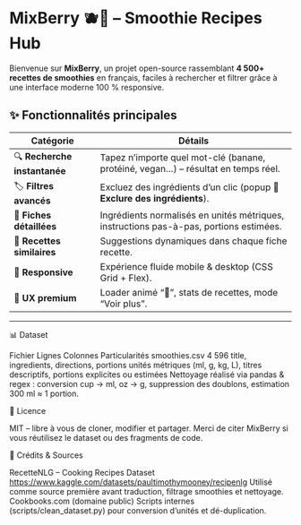 # MixBerry 🫐🍓 – Smoothie Recipes Hub

Bienvenue sur **MixBerry**, un projet open-source rassemblant **4 500+ recettes de smoothies** en français, faciles à rechercher et filtrer grâce à une interface moderne 100 % responsive.

## ✨ Fonctionnalités principales

| Catégorie | Détails |
|-----------|---------|
| 🔍 **Recherche instantanée** | Tapez n’importe quel mot-clé (banane, protéiné, vegan…) – résultat en temps réel. |
| 🏷 **Filtres avancés** | Excluez des ingrédients d’un clic (popup **🚫 Exclure des ingrédients**). |
| 🍹 **Fiches détaillées** | Ingrédients normalisés en unités métriques, instructions pas-à-pas, portions estimées. |
| 🔄 **Recettes similaires** | Suggestions dynamiques dans chaque fiche recette. |
| 📱 **Responsive** | Expérience fluide mobile & desktop (CSS Grid + Flex). |
| 🌙 **UX premium** | Loader animé “🧃”, stats de recettes, mode “Voir plus”. |

---

📊 Dataset

Fichier	Lignes	Colonnes	Particularités
smoothies.csv	4 596	title, ingredients, directions, portions	unités métriques (ml, g, kg, L), titres descriptifs, portions explicites ou estimées
Nettoyage réalisé via pandas & regex : conversion cup → ml, oz → g, suppression des doublons, estimation 300 ml ≈ 1 portion.

📜 Licence

MIT – libre à vous de cloner, modifier et partager.
Merci de citer MixBerry si vous réutilisez le dataset ou des fragments de code.

📝 Crédits & Sources

RecetteNLG – Cooking Recipes Dataset
https://www.kaggle.com/datasets/paultimothymooney/recipenlg
Utilisé comme source première avant traduction, filtrage smoothies et nettoyage.
Cookbooks.com (domaine public)
Scripts internes (scripts/clean_dataset.py) pour conversion d’unités et dé-duplication.
